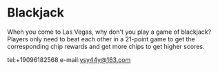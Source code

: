 # Blackjack

When you come to Las Vegas, why don't you play a game of blackjack? Players only need to beat each other in a 21-point game to get the corresponding chip rewards and get more chips to get higher scores.

tel:+19096182568
e-mail:ysy44y@163.com
